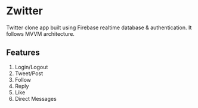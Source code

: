 # Zwitter

Twitter clone app built using Firebase realtime database & authentication. It follows MVVM architecture.

## Features
1. Login/Logout
2. Tweet/Post
3. Follow
4. Reply
5. Like
6. Direct Messages

